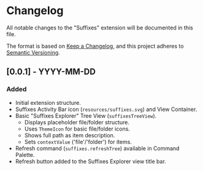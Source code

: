 # Changelog

All notable changes to the "Suffixes" extension will be documented in this file.

The format is based on [Keep a Changelog](https://keepachangelog.com/en/1.0.0/),
and this project adheres to [Semantic Versioning](https://semver.org/spec/v2.0.0.html).

## [0.0.1] - YYYY-MM-DD

### Added

- Initial extension structure.
- Suffixes Activity Bar icon (`resources/suffixes.svg`) and View Container.
- Basic "Suffixes Explorer" Tree View (`suffixesTreeView`).
  - Displays placeholder file/folder structure.
  - Uses `ThemeIcon` for basic file/folder icons.
  - Shows full path as item description.
  - Sets `contextValue` ('file'/'folder') for items.
- Refresh command (`suffixes.refreshTree`) available in Command Palette.
- Refresh button added to the Suffixes Explorer view title bar.
